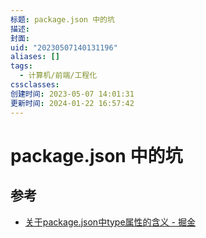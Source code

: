 ```yaml
---
标题: package.json 中的坑
描述: 
封面: 
uid: "20230507140131196"
aliases: []
tags:
  - 计算机/前端/工程化
cssclasses: 
创建时间: 2023-05-07 14:01:31
更新时间: 2024-01-22 16:57:42
---
```


# package.json 中的坑

## 参考

- [关于package.json中type属性的含义 - 掘金](https://juejin.cn/post/7032278473389539365)
